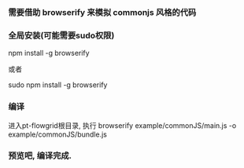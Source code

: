
### 需要借助 browserify 来模拟 commonjs 风格的代码

### 全局安装(可能需要sudo权限)

  npm install -g browserify  

  或者  

  sudo npm install -g browserify 
  
### 编译

  进入pt-flowgrid根目录, 执行 browserify example/commonJS/main.js -o example/commonJS/bundle.js

### 预览吧, 编译完成.
  
